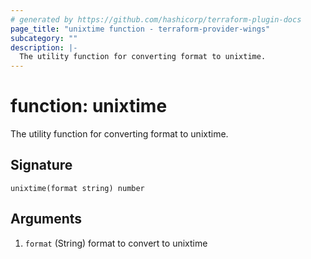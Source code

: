 ```yaml
---
# generated by https://github.com/hashicorp/terraform-plugin-docs
page_title: "unixtime function - terraform-provider-wings"
subcategory: ""
description: |-
  The utility function for converting format to unixtime.
---
```


# function: unixtime

The utility function for converting format to unixtime.



## Signature

<!-- signature generated by tfplugindocs -->
```text
unixtime(format string) number
```

## Arguments

<!-- arguments generated by tfplugindocs -->
1. `format` (String) format to convert to unixtime

